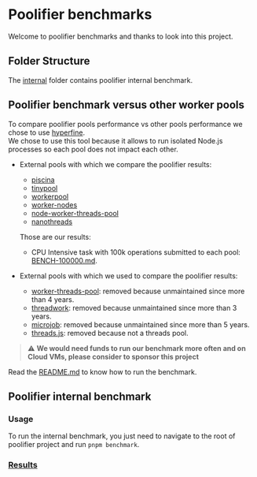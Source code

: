 # Poolifier benchmarks

Welcome to poolifier benchmarks and thanks to look into this project.

## Folder Structure

The [internal](./internal) folder contains poolifier internal benchmark.

## Poolifier benchmark versus other worker pools

To compare poolifier pools performance vs other pools performance we chose to use [hyperfine](https://github.com/sharkdp/hyperfine).  
We chose to use this tool because it allows to run isolated Node.js processes so each pool does not impact each other.

- External pools with which we compare the poolifier results:

  - [piscina](https://github.com/piscinajs/piscina)
  - [tinypool](https://github.com/tinylibs/tinypool)
  - [workerpool](https://github.com/josdejong/workerpool)
  - [worker-nodes](https://github.com/allegro/node-worker-nodes)
  - [node-worker-threads-pool](https://github.com/SUCHMOKUO/node-worker-threads-pool)
  - [nanothreads](https://github.com/snuffyDev/nanothreads)

  Those are our results:

  - CPU Intensive task with 100k operations submitted to each pool: [BENCH-100000.md](https://github.com/poolifier/benchmark/BENCH-100000.md).

- External pools with which we used to compare the poolifier results:

  <!-- - [node-worker-threads-pool](https://github.com/SUCHMOKUO/node-worker-threads-pool): removed because it does not support dynamic modules import or import outside the task function. The task function is expected to be self-contained, which makes it difficult to use in real world application without ugly hacks. -->

  - [worker-threads-pool](https://github.com/watson/worker-threads-pool): removed because unmaintained since more than 4 years.
  - [threadwork](https://github.com/kevlened/threadwork): removed because unmaintained since more than 3 years.
  - [microjob](https://github.com/wilk/microjob): removed because unmaintained since more than 5 years.
  - [threads.js](https://github.com/andywer/threads.js): removed because not a threads pool.

> :warning: **We would need funds to run our benchmark more often and on Cloud VMs, please consider to sponsor this project**

Read the [README.md](https://github.com/poolifier/benchmark#README.md) to know how to run the benchmark.

## Poolifier internal benchmark

### Usage

To run the internal benchmark, you just need to navigate to the root of poolifier project and run `pnpm benchmark`.

### [Results](https://poolifier.github.io/benchmark-results/dev/bench)
